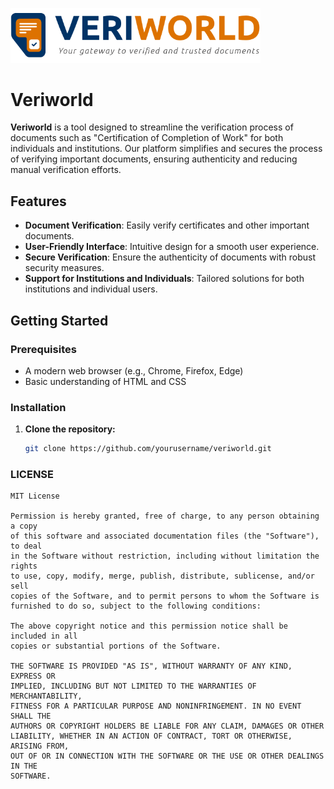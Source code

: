 <p ><a href="#" target="_blank"><img src="./assets/images/logo/logo.svg" width="400" alt="VeriWorld Logo"></a></p>

# Veriworld

**Veriworld** is a tool designed to streamline the verification process of documents such as "Certification of Completion of Work" for both individuals and institutions. Our platform simplifies and secures the process of verifying important documents, ensuring authenticity and reducing manual verification efforts.

## Features

- **Document Verification**: Easily verify certificates and other important documents.
- **User-Friendly Interface**: Intuitive design for a smooth user experience.
- **Secure Verification**: Ensure the authenticity of documents with robust security measures.
- **Support for Institutions and Individuals**: Tailored solutions for both institutions and individual users.

## Getting Started

### Prerequisites

- A modern web browser (e.g., Chrome, Firefox, Edge)
- Basic understanding of HTML and CSS

### Installation

1. **Clone the repository:**

   ```bash
   git clone https://github.com/yourusername/veriworld.git
   ```

### LICENSE

```
MIT License

Permission is hereby granted, free of charge, to any person obtaining a copy
of this software and associated documentation files (the "Software"), to deal
in the Software without restriction, including without limitation the rights
to use, copy, modify, merge, publish, distribute, sublicense, and/or sell
copies of the Software, and to permit persons to whom the Software is
furnished to do so, subject to the following conditions:

The above copyright notice and this permission notice shall be included in all
copies or substantial portions of the Software.

THE SOFTWARE IS PROVIDED "AS IS", WITHOUT WARRANTY OF ANY KIND, EXPRESS OR
IMPLIED, INCLUDING BUT NOT LIMITED TO THE WARRANTIES OF MERCHANTABILITY,
FITNESS FOR A PARTICULAR PURPOSE AND NONINFRINGEMENT. IN NO EVENT SHALL THE
AUTHORS OR COPYRIGHT HOLDERS BE LIABLE FOR ANY CLAIM, DAMAGES OR OTHER
LIABILITY, WHETHER IN AN ACTION OF CONTRACT, TORT OR OTHERWISE, ARISING FROM,
OUT OF OR IN CONNECTION WITH THE SOFTWARE OR THE USE OR OTHER DEALINGS IN THE
SOFTWARE.
```
